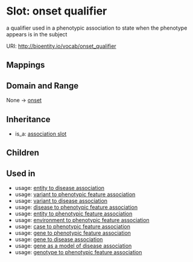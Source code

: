 # Slot: onset qualifier


a qualifier used in a phenotypic association to state when the phenotype appears is in the subject

URI: http://bioentity.io/vocab/onset_qualifier
## Mappings

## Domain and Range

None -> [onset](Onset.md)
## Inheritance

 *  is_a: [association slot](association_slot.md)
## Children

## Used in

 *  usage: [entity to disease association](EntityToDiseaseAssociation.md)
 *  usage: [variant to phenotypic feature association](VariantToPhenotypicFeatureAssociation.md)
 *  usage: [variant to disease association](VariantToDiseaseAssociation.md)
 *  usage: [disease to phenotypic feature association](DiseaseToPhenotypicFeatureAssociation.md)
 *  usage: [entity to phenotypic feature association](EntityToPhenotypicFeatureAssociation.md)
 *  usage: [environment to phenotypic feature association](EnvironmentToPhenotypicFeatureAssociation.md)
 *  usage: [case to phenotypic feature association](CaseToPhenotypicFeatureAssociation.md)
 *  usage: [gene to phenotypic feature association](GeneToPhenotypicFeatureAssociation.md)
 *  usage: [gene to disease association](GeneToDiseaseAssociation.md)
 *  usage: [gene as a model of disease association](GeneAsAModelOfDiseaseAssociation.md)
 *  usage: [genotype to phenotypic feature association](GenotypeToPhenotypicFeatureAssociation.md)
